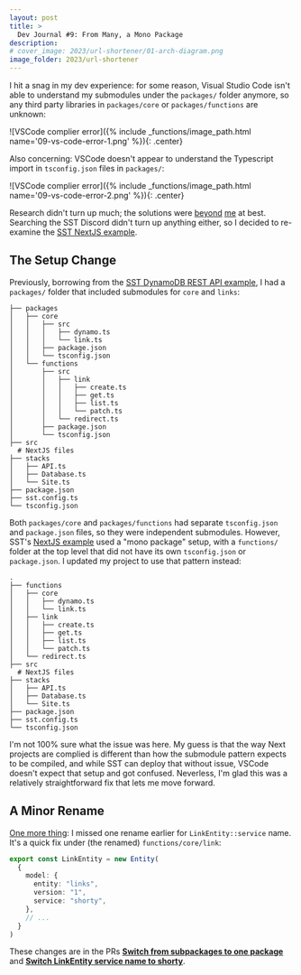 ```yaml
---
layout: post
title: >
  Dev Journal #9: From Many, a Mono Package
description:
# cover_image: 2023/url-shortener/01-arch-diagram.png
image_folder: 2023/url-shortener
---
```


I hit a snag in my dev experience: for some reason, Visual Studio Code isn't able to understand my submodules under the `packages/` folder anymore, so any third party libraries in `packages/core` or `packages/functions` are unknown:

![VSCode complier error]({% include _functions/image_path.html name='09-vs-code-error-1.png' %}){: .center}

Also concerning: VSCode doesn't appear to understand the Typescript import in `tsconfig.json` files in `packages/`:

![VSCode complier error]({% include _functions/image_path.html name='09-vs-code-error-2.png' %}){: .center}

Research didn't turn up much; the solutions were [beyond][research-1] [me][research-2] at best. Searching the SST Discord didn't turn up anything either, so I decided to re-examine the [SST NextJS example][sst-next].

## The Setup Change

Previously, borrowing from the [SST DynamoDB REST API example][sst-dynamo], I had a `packages/` folder that included submodules for `core` and `links`:

```text
├── packages
│   ├── core
│   │   ├── src
│   │   │   ├── dynamo.ts
│   │   │   └── link.ts
│   │   ├── package.json
│   │   └── tsconfig.json
│   └── functions
│       ├── src
│       │   ├── link
│       │   │   ├── create.ts
│       │   │   ├── get.ts
│       │   │   ├── list.ts
│       │   │   └── patch.ts
│       │   └── redirect.ts
│       ├── package.json
│       └── tsconfig.json
├── src
  # NextJS files
├── stacks
│   ├── API.ts
│   ├── Database.ts
│   └── Site.ts
├── package.json
├── sst.config.ts
└── tsconfig.json
```

Both `packages/core` and `packages/functions` had separate `tsconfig.json` and `package.json` files, so they were independent submodules. However, SST's [NextJS example][sst-next] used a "mono package" setup, with a `functions/` folder at the top level that did not have its own `tsconfig.json` or `package.json`. I updated my project to use that pattern instead:

```text
.
├── functions
│   ├── core
│   │   ├── dynamo.ts
│   │   └── link.ts
│   ├── link
│   │   ├── create.ts
│   │   ├── get.ts
│   │   ├── list.ts
│   │   └── patch.ts
│   └── redirect.ts
├── src
  # NextJS files
├── stacks
│   ├── API.ts
│   ├── Database.ts
│   └── Site.ts
├── package.json
├── sst.config.ts
└── tsconfig.json
```

I'm not 100% sure what the issue was here. My guess is that the way Next projects are complied is different than how the submodule pattern expects to be compiled, and while SST can deploy that without issue, VSCode doesn't expect that setup and got confused. Neverless, I'm glad this was a relatively straightforward fix that lets me move forward.

## A Minor Rename

[One more thing][one-more]: I missed one rename earlier for `LinkEntity::service` name. It's a quick fix under (the renamed) `functions/core/link`:

```ts
export const LinkEntity = new Entity(
  {
    model: {
      entity: "links",
      version: "1",
      service: "shorty",
    },
    // ...
  }
)
```

These changes are in the PRs [**Switch from subpackages to one package**][pr-16] and [**Switch LinkEntity service name to shorty**][pr-17].

[research-1]: https://github.com/microsoft/vscode-eslint/issues/722
[research-2]: https://stackoverflow.com/questions/38268776/why-does-typescript-ignore-my-tsconfig-json-inside-visual-studio-code
[sst-next]: https://github.com/serverless-stack/sst/tree/master/examples/quickstart-nextjs
[sst-dynamo]: https://github.com/serverless-stack/sst/tree/master/examples/rest-api-dynamodb
[one-more]: https://www.youtube.com/watch?v=5SHMDMJPuwM
[pr-16]: https://github.com/nickymarino/shorty/pull/16
[pr-17]: https://github.com/nickymarino/shorty/pull/17
